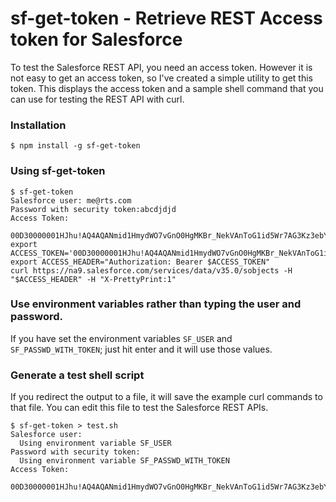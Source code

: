 # sf-get-token - Retrieve REST Access token for Salesforce

To test the Salesforce REST API, you need an access token. However it is not easy to get an access token, so I've created a simple utility to get this token.
This displays the access token and a sample shell command that you can use for testing the REST API with curl.

### Installation
```
$ npm install -g sf-get-token
```
### Using sf-get-token
```
$ sf-get-token
Salesforce user: me@rts.com
Password with security token:abcdjdjd
Access Token:
  00D30000001HJhu!AQ4AQANmid1HmydWO7vGnO0HgMKBr_NekVAnToG1id5Wr7AG3Kz3ebYNgrKaiO1.gwc48U7xomKVPQ1vAJGRZqFV87VZkhsO
export ACCESS_TOKEN='00D30000001HJhu!AQ4AQANmid1HmydWO7vGnO0HgMKBr_NekVAnToG1id5Wr7AG3Kz3eGENgrKaiO1.gwc48U7xomKVPQ1vAJTFZqFV87VZkhsO'
export ACCESS_HEADER="Authorization: Bearer $ACCESS_TOKEN"
curl https://na9.salesforce.com/services/data/v35.0/sobjects -H "$ACCESS_HEADER" -H "X-PrettyPrint:1"
```
### Use environment variables rather than typing the user and password.
If you have set the environment variables `SF_USER` and `SF_PASSWD_WITH_TOKEN`; just hit enter and it will use those values.

### Generate a test shell script
If you redirect the output to a file, it will save the example curl commands to that file. You can edit this file to test the Salesforce REST APIs.
```
$ sf-get-token > test.sh
Salesforce user: 
  Using environment variable SF_USER
Password with security token:
  Using environment variable SF_PASSWD_WITH_TOKEN
Access Token:
  00D30000001HJhu!AQ4AQANmid1HmydWO7vGnO0HgMKBr_NekVAnToG1id5Wr7AG3Kz3ebYNgrKaiO1.gwc48U7xomKVPQ1vAJGRZqFV87VZkhsO
```

